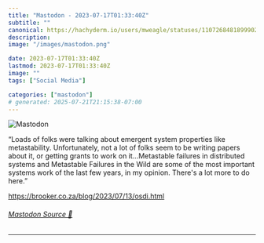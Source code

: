 ```yaml
---
title: "Mastodon - 2023-07-17T01:33:40Z"
subtitle: ""
canonical: https://hachyderm.io/users/mweagle/statuses/110726848189990217
description:
image: "/images/mastodon.png"

date: 2023-07-17T01:33:40Z
lastmod: 2023-07-17T01:33:40Z
image: ""
tags: ["Social Media"]

categories: ["mastodon"]
# generated: 2025-07-21T21:15:38-07:00
---
```

![Mastodon](/images/mastodon.png)

<p>“Loads of folks were talking about emergent system properties like metastability. Unfortunately, not a lot of folks seem to be writing papers about it, or getting grants to work on it...Metastable failures in distributed systems and Metastable Failures in the Wild are some of the most important systems work of the last few years, in my opinion. There&#39;s a lot more to do here.”</p><p><a href="https://brooker.co.za/blog/2023/07/13/osdi.html" target="_blank" rel="nofollow noopener noreferrer" translate="no"><span class="invisible">https://</span><span class="ellipsis">brooker.co.za/blog/2023/07/13/</span><span class="invisible">osdi.html</span></a></p>


###### [Mastodon Source 🐘](https://hachyderm.io/@mweagle/110726848189990217)

___
